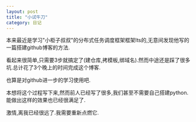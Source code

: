 ```yaml
---
layout: post
title: "小试牛刀"
category: 日记
---
```


本来最近是学习"小柜子叔叔"的分布式任务调度框架框架lts的,无意间发现他写的一篇搭建github博客的方法.

看起来很简单,只需要3步就搞定了(建仓库,拷模板,绑域名).然而中途还是踩了很多坑.总计花了3个晚上的时间完成这个博客.

也算是对github进一步的学习使用吧.

本想将这个过程写下来,然而前人已经写了很多,我们甚至不需要自己搭建python.能做出这样的效果也已经很满足了.

激情,离我已经很远了.我需要重新点燃它.
